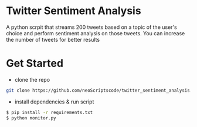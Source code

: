 # Twitter Sentiment Analysis

A python scrpit that streams 200 tweets based on a topic of the user's choice and perform sentiment analysis on those tweets. You can increase the number of tweets for better results

# Get Started

- clone the repo  
```bash
git clone https://github.com/neoScriptscode/twitter_sentiment_analysis.git
```

- install dependencies & run script
```bash
$ pip install -r requirements.txt 
$ python monitor.py 
```
